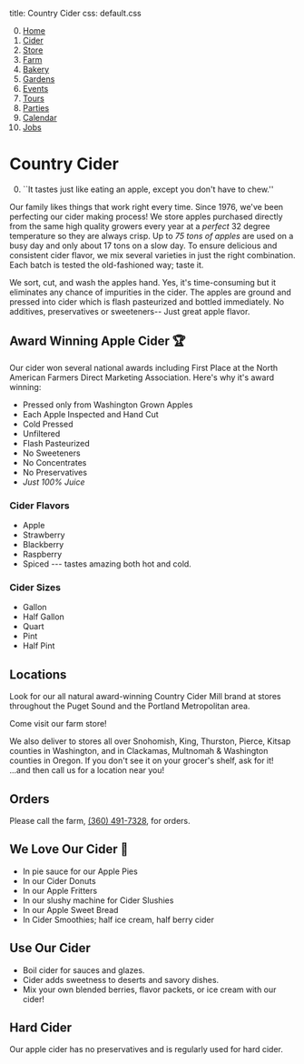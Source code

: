 title: Country Cider
css: default.css

0. [Home](index.html)
1. [Cider](cider.html)
2. [Store](store.html)
3. [Farm](farm.html)
4. [Bakery](bakery.html)
5. [Gardens](gardens.html)
6. [Events](events.html)
7. [Tours](tours.html)
8. [Parties](parties.html)
9. [Calendar](calendar.html)
10. [Jobs](jobs.html)

# Country Cider

0. ``It tastes just like eating an apple, except you don't have to chew.''

Our family likes things that work right every time.
Since 1976, we've been perfecting our cider making process!
We store apples purchased directly from the same high quality growers every year
at a *perfect* 32 degree temperature so they are always crisp.
Up to *75 tons of apples* are used on a busy day and only about 17 tons on a slow day.
To ensure delicious and consistent cider flavor, we mix several varieties in just the right combination.
Each batch is tested the old-fashioned way; taste it.

We sort, cut, and wash the apples hand.
Yes, it's time-consuming but it eliminates any chance of impurities in the cider.
The apples are ground and pressed into cider which is flash pasteurized and bottled immediately.
No additives, preservatives or sweeteners-- Just great apple flavor.

## Award Winning Apple Cider 🏆

Our cider won several national awards including First Place at the North American Farmers Direct Marketing Association.
Here's why it's award winning:

- Pressed only from Washington Grown Apples
- Each Apple Inspected and Hand Cut
- Cold Pressed
- Unfiltered
- Flash Pasteurized
- No Sweeteners
- No Concentrates
- No Preservatives
- *Just 100% Juice*

### Cider Flavors

- Apple
- Strawberry
- Blackberry
- Raspberry
- Spiced --- tastes amazing both hot and cold.

### Cider Sizes

- Gallon
- Half Gallon
- Quart
- Pint
- Half Pint

## Locations

Look for our all natural award-winning Country Cider Mill brand at stores throughout the Puget Sound and the Portland Metropolitan area.

Come visit our farm store!

We also deliver to stores all over Snohomish, King, Thurston, Pierce, Kitsap counties in Washington, and in Clackamas, Multnomah & Washington counties in Oregon.
If you don't see it on your grocer's shelf, ask for it!
...and then call us for a location near you!

## Orders

Please call the farm, [(360) 491-7328](tel:+1-360-491-7328), for orders.

## We Love Our Cider 🥰

- In pie sauce for our Apple Pies
- In our Cider Donuts
- In our Apple Fritters
- In our slushy machine for Cider Slushies
- In our Apple Sweet Bread
- In Cider Smoothies; half ice cream, half berry cider

## Use Our Cider

- Boil cider for sauces and glazes.
- Cider adds sweetness to deserts and savory dishes.
- Mix your own blended berries, flavor packets, or ice cream with our cider!

## Hard Cider

Our apple cider has no preservatives and is regularly used for hard cider.

